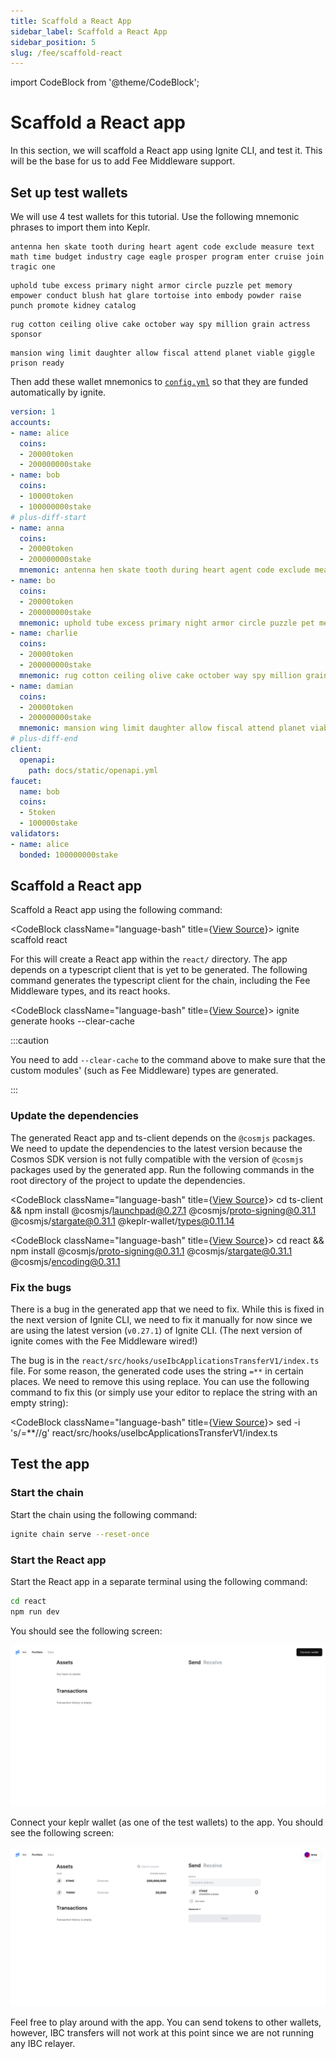 ```yaml
---
title: Scaffold a React App
sidebar_label: Scaffold a React App
sidebar_position: 5
slug: /fee/scaffold-react
---
```


import CodeBlock from '@theme/CodeBlock';

# Scaffold a React app

In this section, we will scaffold a React app using Ignite CLI, and test it. This will be the base for us to add Fee Middleware support.

## Set up test wallets

We will use 4 test wallets for this tutorial. Use the following mnemonic phrases to import them into Keplr.

```text title="anna.mnemonic"
antenna hen skate tooth during heart agent code exclude measure text math time budget industry cage eagle prosper program enter cruise join tragic one
```

```text title="bo.mnemonic"
uphold tube excess primary night armor circle puzzle pet memory empower conduct blush hat glare tortoise into embody powder raise punch promote kidney catalog
```

```text title="charlie.mnemonic"
rug cotton ceiling olive cake october way spy million grain actress sponsor
```

```text title="damian.mnemonic"
mansion wing limit daughter allow fiscal attend planet viable giggle prison ready
```

Then add these wallet mnemonics to [`config.yml`](https://github.com/srdtrk/cosmoverse2023-ibc-fee-demo/blob/65032986f671e901bc13ab160e3f96a5046857c0/config.yml) so that they are funded automatically by ignite.

```yaml title="config.yml"
version: 1
accounts:
- name: alice
  coins:
  - 20000token
  - 200000000stake
- name: bob
  coins:
  - 10000token
  - 100000000stake
# plus-diff-start
- name: anna
  coins: 
  - 20000token
  - 200000000stake
  mnemonic: antenna hen skate tooth during heart agent code exclude measure text math time budget industry cage eagle prosper program enter cruise join tragic one
- name: bo
  coins: 
  - 20000token
  - 200000000stake
  mnemonic: uphold tube excess primary night armor circle puzzle pet memory empower conduct blush hat glare tortoise into embody powder raise punch promote kidney catalog
- name: charlie
  coins: 
  - 20000token
  - 200000000stake
  mnemonic: rug cotton ceiling olive cake october way spy million grain actress sponsor
- name: damian
  coins: 
  - 20000token
  - 200000000stake
  mnemonic: mansion wing limit daughter allow fiscal attend planet viable giggle prison ready
# plus-diff-end
client:
  openapi:
    path: docs/static/openapi.yml
faucet:
  name: bob
  coins:
  - 5token
  - 100000stake
validators:
- name: alice
  bonded: 100000000stake
```

## Scaffold a React app

Scaffold a React app using the following command:

<CodeBlock className="language-bash" title={<a href="https://github.com/srdtrk/cosmoverse2023-ibc-fee-demo/commit/51b8e3304f5c8c2e2e477dac9985237be676254b">View Source</a>}>
ignite scaffold react
</CodeBlock>

For this will create a React app within the `react/` directory. The app depends on a typescript client that is yet to be generated.
The following command generates the typescript client for the chain, including the Fee Middleware types, and its react hooks.

<CodeBlock className="language-bash" title={<a href="https://github.com/srdtrk/cosmoverse2023-ibc-fee-demo/commit/6b31da02d1ca4fba70d58a3b3e56d9f1e3f06833">View Source</a>}>
ignite generate hooks --clear-cache
</CodeBlock>

:::caution

You need to add `--clear-cache` to the command above to make sure that the custom modules' (such as Fee Middleware) types are generated.

:::

### Update the dependencies

The generated React app and ts-client depends on the `@cosmjs` packages. We need to update the dependencies to the latest version because the Cosmos SDK version is not fully compatible with the version of `@cosmjs` packages used by the generated app.
Run the following commands in the root directory of the project to update the dependencies.

<CodeBlock className="language-bash" title={<a href="https://github.com/srdtrk/cosmoverse2023-ibc-fee-demo/commit/dffcf719fd8c223be06d3327e6bc24ec7cf0cec3">View Source</a>}>
cd ts-client && 
npm install @cosmjs/launchpad@0.27.1 @cosmjs/proto-signing@0.31.1 @cosmjs/stargate@0.31.1 @keplr-wallet/types@0.11.14
</CodeBlock>

<CodeBlock className="language-bash" title={<a href="https://github.com/srdtrk/cosmoverse2023-ibc-fee-demo/commit/1c90ffddbab1655038dc296874f427b036afb749">View Source</a>}>
cd react && 
npm install @cosmjs/proto-signing@0.31.1 @cosmjs/stargate@0.31.1 @cosmjs/encoding@0.31.1
</CodeBlock>

### Fix the bugs

There is a bug in the generated app that we need to fix. While this is fixed in the next version of Ignite CLI, we need to fix it manually for now since we are using the latest version (`v0.27.1`) of Ignite CLI. (The next version of ignite comes with the Fee Middleware wired!)

The bug is in the `react/src/hooks/useIbcApplicationsTransferV1/index.ts` file. For some reason, the generated code uses the string `=**` in certain places. We need to remove this using replace.
You can use the following command to fix this (or simply use your editor to replace the string with an empty string):

<CodeBlock className="language-bash" title={<a href="https://github.com/srdtrk/cosmoverse2023-ibc-fee-demo/commit/17c40b79109712460f8f2613c19f3a5fe9519e33">View Source</a>}>
sed -i 's/=\*\*//g' react/src/hooks/useIbcApplicationsTransferV1/index.ts
</CodeBlock>

## Test the app

### Start the chain

Start the chain using the following command:

```bash
ignite chain serve --reset-once
```

### Start the React app

Start the React app in a separate terminal using the following command:

```bash
cd react
npm run dev
```

You should see the following screen:

![Landing Page](./images/ignite-landing.png)

Connect your keplr wallet (as one of the test wallets) to the app. You should see the following screen:

![Connected](./images/ignite-unmodified.png)

Feel free to play around with the app. You can send tokens to other wallets, however, IBC transfers will not work at this point since we are not running any IBC relayer.
